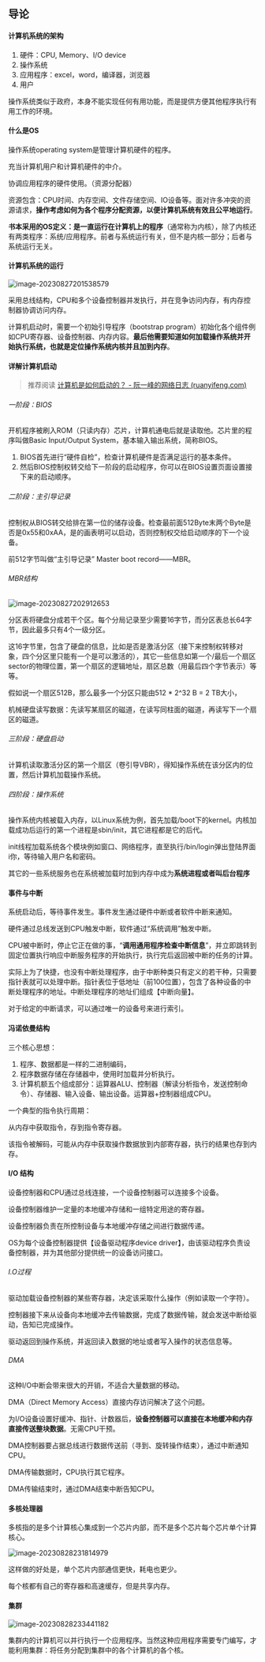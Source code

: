 ## 导论

#### 计算机系统的架构

1. 硬件：CPU, Memory、I/O device
2. 操作系统
3. 应用程序：excel，word，编译器，浏览器
4. 用户

操作系统类似于政府，本身不能实现任何有用功能，而是提供方便其他程序执行有用工作的环境。

#### 什么是OS

操作系统operating system是管理计算机硬件的程序。

充当计算机用户和计算机硬件的中介。

协调应用程序的硬件使用。（资源分配器）

资源包含：CPU时间、内存空间、文件存储空间、IO设备等。面对许多冲突的资源请求，**操作考虑如何为各个程序分配资源，以便计算机系统有效且公平地运行**。

**书本采用的OS定义：是一直运行在计算机上的程序**（通常称为内核），除了内核还有两类程序：系统/应用程序。前者与系统运行有关，但不是内核一部分；后者与系统运行无关。

#### 计算机系统的运行

![image-20230827201538579](C:\Users\卫清渠\AppData\Roaming\Typora\typora-user-images\image-20230827201538579.png)

采用总线结构，CPU和多个设备控制器并发执行，并在竞争访问内存，有内存控制器协调访问内存。

计算机启动时，需要一个初始引导程序（bootstrap program）初始化各个组件例如CPU寄存器、设备控制器、内存内容。**最后他需要知道如何加载操作系统并开始执行系统，也就是定位操作系统内核并且加到内存**。

#### 详解计算机启动

> 推荐阅读  [计算机是如何启动的？ - 阮一峰的网络日志 (ruanyifeng.com)](https://www.ruanyifeng.com/blog/2013/02/booting.html)

###### 一阶段：BIOS

开机程序被刷入ROM（只读内存）芯片，计算机通电后就是读取他。芯片里的程序叫做Basic Input/Output System，基本输入输出系统，简称BIOS。

1. BIOS首先进行“硬件自检”，检查计算机硬件是否满足运行的基本条件。
2. 然后BIOS控制权转交给下一阶段的启动程序，你可以在BIOS设置页面设置接下来的启动顺序。

###### 二阶段：主引导记录

控制权从BIOS转交给排在第一位的储存设备。检查最前面512Byte末两个Byte是否是0x55和0xAA，是的画表明可以启动，否则控制权交给启动顺序的下一个设备。

前512字节叫做“主引导记录” Master boot record——MBR。

###### MBR结构

![image-20230827202912653](C:\Users\卫清渠\AppData\Roaming\Typora\typora-user-images\image-20230827202912653.png)

分区表将硬盘分成若干个区。每个分局记录至少需要16字节，而分区表总长64字节，因此最多只有4个一级分区。

这16字节里，包含了硬盘的信息，比如是否是激活分区（接下来控制权转移对象，四个分区里只能有一个是可以激活的），其它一些信息如第一个/最后一个扇区sector的物理位置，第一个扇区的逻辑地址，扇区总数（用最后四个字节表示）等等。

假如说一个扇区512B，那么最多一个分区只能由512 * 2^32 B = 2 TB大小，

机械硬盘读写数据：先读写某扇区的磁道，在读写同柱面的磁道，再读写下一个扇区的磁道。

###### 三阶段：硬盘启动

计算机读取激活分区的第一个扇区（卷引导VBR），得知操作系统在该分区内的位置，然后计算机加载操作系统。

###### 四阶段：操作系统

操作系统内核被载入内存，以Linux系统为例，首先加载/boot下的kernel。内核加载成功后运行的第一个进程是sbin/init，其它进程都是它的后代。

init线程加载系统各个模块例如窗口、网络程序，直至执行/bin/login弹出登陆界面i你，等待输入用户名和密码。

其它的一些系统服务也在系统被加载时加到内存中成为**系统进程或者叫后台程序**

#### 事件与中断

系统启动后，等待事件发生。事件发生通过硬件中断或者软件中断来通知。

硬件通过总线发送到CPU触发中断，软件通过“系统调用”触发中断。

CPU被中断时，停止它正在做的事，“**调用通用程序检查中断信息**”，并立即跳转到固定位置执行响应中断服务程序的开始执行，执行完后返回被中断的任务的计算。

实际上为了快捷，也没有中断处理程序，由于中断种类只有定义的若干种，只需要指针表就可以处理中断。指针表位于低地址（前100位置），包含了各种设备的中断处理程序的地址。中断处理程序的地址们组成【中断向量】。

对于给定的中断请求，可以通过唯一的设备号来进行索引。

#### 冯诺依曼结构

三个核心思想：

1. 程序、数据都是一样的二进制编码，
2. 程序数据存储在存储器中，使用时加载并分析执行。
3. 计算机额五个组成部分：运算器ALU、控制器（解读分析指令，发送控制命令）、存储器、输入设备、输出设备。运算器+控制器组成CPU。



一个典型的指令执行周期：

从内存中获取指令，存到指令寄存器。

该指令被解码，可能从内存中获取操作数据放到内部寄存器，执行的结果也存到内存。

#### I/O 结构

设备控制器和CPU通过总线连接，一个设备控制器可以连接多个设备。

设备控制器维护一定量的本地缓冲存储和一组特定用途的寄存器。

设备控制器负责在所控制设备与本地缓冲存储之间进行数据传递。

OS为每个设备控制器提供【设备驱动程序device driver】，由该驱动程序负责设备控制器，并为其他部分提供统一的设备访问接口。

###### I.O过程

驱动加载设备控制器的某些寄存器，决定该采取什么操作（例如读取一个字符）。

控制器接下来从设备向本地缓冲去传输数据，完成了数据传输，就会发送中断给驱动，告知已完成操作。

驱动返回到操作系统，并返回读入数据的地址或者写入操作的状态信息等。

###### DMA

这种I/O中断会带来很大的开销，不适合大量数据的移动。

DMA（Direct Memory Access）直接内存访问解决了这个问题。

为I/O设备设置好缓冲、指针、计数器后，**设备控制器可以直接在本地缓冲和内存直接传送整块数据**。无需CPU干预。

DMA控制器要占据总线进行数据传送前（寻到、旋转操作结束），通过中断通知CPU。

DMA传输数据时，CPU执行其它程序。

DMA传输结束时，通过DMA结束中断告知CPU。

#### 多核处理器

多核指的是多个计算核心集成到一个芯片内部，而不是多个芯片每个芯片单个计算核心。

![image-20230828231814979](C:\Users\卫清渠\AppData\Roaming\Typora\typora-user-images\image-20230828231814979.png)

这样做的好处是，单个芯片内部通信更快，耗电也更少。

每个核都有自己的寄存器和高速缓存，但是共享内存。

#### 集群

![image-20230828233441182](C:\Users\卫清渠\AppData\Roaming\Typora\typora-user-images\image-20230828233441182.png)

集群内的计算机可以并行执行一个应用程序。当然这种应用程序需要专门编写，才能利用集群：将任务分配到集群中的各个计算机的各个核。
